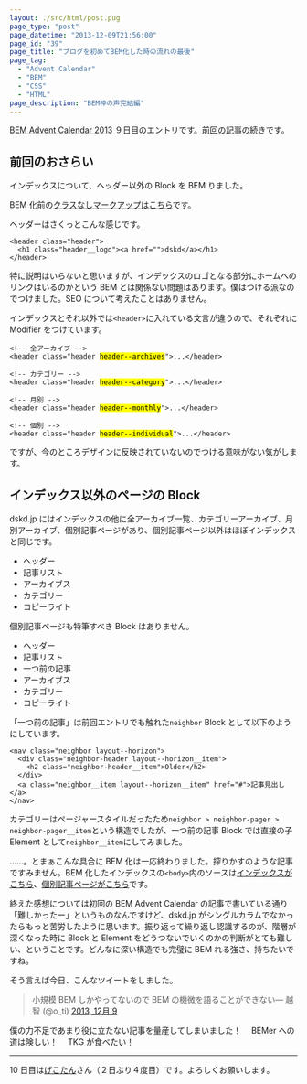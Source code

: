 ```yaml
---
layout: ./src/html/post.pug
page_type: "post"
page_datetime: "2013-12-09T21:56:00"
page_id: "39"
page_title: "ブログを初めてBEM化した時の流れの最後"
page_tag:
  - "Advent Calendar"
  - "BEM"
  - "CSS"
  - "HTML"
page_description: "BEM神の声完結編"
---
```


[BEM Advent Calendar 2013](http://www.adventar.org/calendars/61) ９日目のエントリです。[前回の記事](/archives/38.html "ブログを初めてBEM化した時の流れの続き")の続きです。

## 前回のおさらい

インデックスについて、ヘッダー以外の Block を BEM りました。

BEM 化前の[クラスなしマークアップはこちら](/misc/getting-start-bem/planemarkup.txt)です。

ヘッダーはさくっとこんな感じです。

<pre><code data-language="html">&lt;header class="header"&gt;
  &lt;h1 class="header__logo"&gt;&lt;a href=""&gt;dskd&lt;/a&gt;&lt;/h1&gt;
&lt;/header&gt;</code></pre>

特に説明はいらないと思いますが、インデックスのロゴとなる部分にホームへのリンクはいるのかという BEM とは関係ない問題はあります。僕はつける派なのでつけました。SEO について考えたことはありません。

インデックスとそれ以外では`<header>`に入れている文言が違うので、それぞれに Modifier をつけています。

<pre><code data-language="html">&lt;!-- 全アーカイブ --&GT;
&lt;header class="header <mark>header--archives</mark>"&gt;...&lt;/header&gt;

&lt;!-- カテゴリー --&GT;
&lt;header class="header <mark>header--category</mark>"&gt;...&lt;/header&gt;

&lt;!-- 月別 --&GT;
&lt;header class="header <mark>header--monthly</mark>"&gt;...&lt;/header&gt;

&lt;!-- 個別 --&GT;
&lt;header class="header <mark>header--individual</mark>"&gt;...&lt;/header&gt;</code></pre>

ですが、今のところデザインに反映されていないのでつける意味がない気がします。

## インデックス以外のページの Block

dskd.jp にはインデックスの他に全アーカイブ一覧、カテゴリーアーカイブ、月別アーカイブ、個別記事ページがあり、個別記事ページ以外はほぼインデックスと同じです。

- ヘッダー
- 記事リスト
- アーカイブス
- カテゴリー
- コピーライト

個別記事ページも特筆すべき Block はありません。

- ヘッダー
- 記事リスト
- 一つ前の記事
- アーカイブス
- カテゴリー
- コピーライト

「一つ前の記事」は前回エントリでも触れた`neighbor` Block として以下のようにしています。

<pre><code data-language="html">&lt;nav class="neighbor layout--horizon"&gt;
  &lt;div class="neighbor-header layout--horizon__item"&gt;
    &lt;h2 class="neighbor-header__item"&gt;Older&lt;/h2&gt;
  &lt;/div&gt;
  &lt;a class="neighbor__item layout--horizon__item" href="#"&gt;記事見出し&lt;/a&gt;
&lt;/nav&gt;</code></pre>

カテゴリーはページャースタイルだったため`neighbor > neighbor-pager > neighbor-pager__item`という構造でしたが、一つ前の記事 Block では直接の子 Element として`neighbor__item`にしてみました。

......。とまぁこんな具合に BEM 化は一応終わりました。搾りかすのような記事ですみません。BEM 化したインデックスの`<body>`内のソースは[インデックスがこちら](/misc/getting-start-bem/bemmarkup_index.txt)、[個別記事ページがこちら](/misc/getting-start-bem/bemmarkup_individual.txt)です。

終えた感想については初回の BEM Advent Calendar の記事で書いている通り「難しかったー」というものなんですけど、dskd.jp がシングルカラムでなかったらもっと苦労したように思います。振り返って繰り返し認識するのが、階層が深くなった時に Block と Element をどうつないでいくのかの判断がとても難しい、ということです。どんなに深い構造でも完璧に BEM れる強さ、持ちたいですね。

そう言えば今日、こんなツイートをしました。

<blockquote class="twitter-tweet" lang="ja">小規模 BEM しかやってないので BEM の機微を語ることができない&mdash; 越智 (@o_ti) <a href="https://twitter.com/o_ti/statuses/409978207471804417">2013, 12月 9</a></blockquote>
<script async src="//platform.twitter.com/widgets.js" charset="utf-8"></script>

僕の力不足であまり役に立たない記事を量産してしまいました！　 BEMer への道は険しい！　 TKG が食べたい！

---

10 日目は[げこたん](http://www.adventar.org/users/2)さん（２日ぶり４度目）です。よろしくお願いします。
